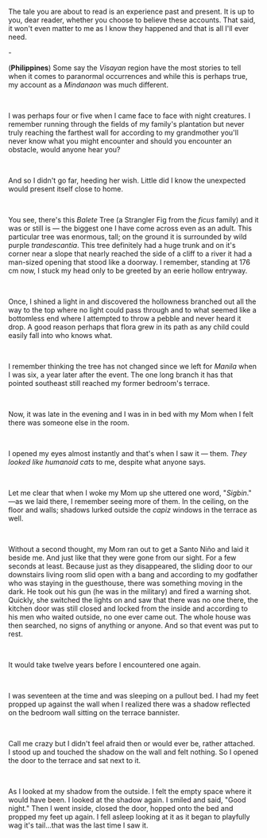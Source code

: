 The tale you are about to read is an experience past and present. It is up to you, dear reader, whether you choose to believe these accounts. That said, it won't even matter to me as I know they happened and that is all I'll ever need.

\-

(**Philippines**) Some say the *Visayan* region have the most stories to tell when it comes to paranormal occurrences and while this is perhaps true, my account as a *Mindanaon* was much different.

&#x200B;

I was perhaps four or five when I came face to face with night creatures. I remember running through the fields of my family's plantation but never truly reaching the farthest wall for according to my grandmother you'll never know what you might encounter and should you encounter an obstacle, would anyone hear you?

&#x200B;

And so I didn't go far, heeding her wish. Little did I know the unexpected would present itself close to home.

&#x200B;

You see, there's this *Balete* Tree (a Strangler Fig from the *ficus* family) and it was or still is — the biggest one I have come across even as an adult. This particular tree was enormous, tall; on the ground it is surrounded by wild purple *trandescantia*. This tree definitely had a huge trunk and on it's corner near a slope that nearly reached the side of a cliff to a river it had a man-sized opening that stood like a doorway. I remember, standing at 176 cm now, I stuck my head only to be greeted by an eerie hollow entryway.

&#x200B;

Once, I shined a light in and discovered the hollowness branched out all the way to the top where no light could pass through and to what seemed like a bottomless end where I attempted to throw a pebble and never heard it drop. A good reason perhaps that flora grew in its path as any child could easily fall into who knows what.

&#x200B;

I remember thinking the tree has not changed since we left for *Manila* when I was six, a year later after the event. The one long branch it has that pointed southeast still reached my former bedroom's terrace.

&#x200B;

Now, it was late in the evening and I was in  in bed with my Mom when I felt there was someone else in the room.

&#x200B;

I opened my eyes almost instantly and that's when I saw it — them. *They looked like humanoid cats* to me, despite what anyone says.

&#x200B;

Let me clear that when I woke my Mom up she uttered one word, "*Sigbin*." —as we laid there, I remember seeing more of them. In the ceiling, on the floor and walls; shadows lurked outside the *capiz* windows in the terrace as well.

&#x200B;

Without a second thought, my Mom ran out to get a Santo Niño and laid it beside me. And just like that they were gone from our sight. For a few seconds at least. Because just as they disappeared, the sliding door to our downstairs living room slid open with a bang and according to my godfather who was staying in the guesthouse, there was something moving in the dark. He took out his gun (he was in the military) and fired a warning shot. Quickly, she switched the lights on and saw that there was no one there, the kitchen door was still closed and locked from the inside and according to his men who waited outside, no one ever came out. The whole house was then searched, no signs of anything or anyone. And so that event was put to rest.

&#x200B;

It would take twelve years before I encountered one again.

&#x200B;

I was seventeen at the time and was sleeping on a pullout bed. I had my feet propped up against the wall when I realized there was a shadow reflected on the bedroom wall sitting on the terrace bannister.

&#x200B;

Call me crazy but I didn't feel afraid then or would ever be, rather attached. I stood up and touched the shadow on the wall and felt nothing. So I opened the door to the terrace and sat next to it.

&#x200B;

As I looked at my shadow from the outside. I felt the empty space where it would have been. I looked at the shadow again. I smiled and said, "Good night." Then I went inside, closed the door, hopped onto the bed and propped my feet up again. I fell asleep looking at it as it began to playfully wag it's tail...that was the last time I saw it.